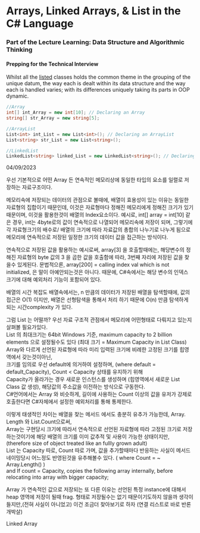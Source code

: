 # Arrays, Linked Arrays, & List in the C# Language

### Part of the Lecture Learning: Data Structure and Algorithmic Thinking

#### <b>Prepping for the Technical Interview</b>

Whilst all the <u>listed</u> classes holds the common theme in the grouping of the unique datum, the way each is dealt within its data structure and the way each is handled varies; with its differences uniquely taking its parts in OOP dynamic.
``` cs
//Array 
int[] int_Array = new int[10]; // Declaring an Array
string[] str_Array = new string[5];

//ArrayList
List<int> int_List = new List<int>(); // Declaring an ArrayList
List<string> str_List = new List<string>();

//LinkedList
LinkedList<string> linked_List = new LinkedList<string>(); // Declaring an Linked Array (Will learn more about it/discussed further in the future) 

```

04/09/2023 

우선 기본적으로 어떤 Array 든 
연속적인 메모리상에 동일한 타입의 요소를 일렬로 저장하는 자료구조이다. 

메모리속에 저장되는 데이터의 관점으로 볼때에, 
배열이 효용성이 있는 이유는 동일한 자료형의 집합이기 때문인데, 이것은 자료형마다 정해진 메모리에게 정해진 크기가 있기 때문이며, 이것을 활용한것이 배열의 Index요소이다. 
예시로, int[] array = int[10] 같은 경우, int는 4byte로의 값이 연속적으로 나열되어 메모리속에 저장이 되며, 그렇기에 각 자료형크기의 배수로/  배열의 크기에 따라 자료값의 총합의 나누기로 나누게 됨으로 메모리에 연속적으로 저장된 일정한 크기의 데이터 값을 접근하는 방식이다. 

연속적으로 저장된 값을 활용하는 예시로써, array[3] 을 호출할때에는, 해당변수의 정해진 자료형의 byte 값의 3 을 곱한 값을 호출함에 따라, 3번째 자리에 저장된 값을 찾을수 있게된다. 
문법적으론, array[200] = calling index val which is not initialized, 은 말이 아예안되는것은 아니다. 때문에, C#속에서는 해당 변수의 인덱스 크기에 대해 예외처리 기능이 포함되어 있다. 

배열의 시간 복잡도 
배열속에서는, n 만큼의 데이터가 저장된 배열을 탐색할때에, 값의 접근은 O(1) 이지만, 배열은 선형탐색을 통해서 처리 하기 때문에 O(n) 만큼 탐색하게 되는 시간complexity 가 있다. 


그럼 List 는 어떨까?
우선 자료 구조적 관점에서 메모리에 어떤형태로 다뤄지고 있는지 살펴볼 필요가있다.\
List 의 최대크기는 64bit Windows 기준, maximum capacity to 2 billion elements 으로 설정될수도 있다 (최대 크기 = Maximum Capacity in List Class)\
Array와 다르게 선언된 자료형에 따라 미리 입력된 크기에 비례한 고정된 크기를 힙영역에서 갖는것이아닌, \
크기를 임의로 우선 default에 의거하여 설정하며, (where default = default_Capacity), Count < Capacity 상태를 유지하기 위해 \
Capacity가 올라가는 경우 새로운 인스턴스를 생성하며 (힙영역에서 새로운 List Class 값 생성), 해당값의 주소값을 이전하는 방식으로 구동한다.  
C#언어에서는 Array 와 비슷하게, 길이에 사용하는 Count 이상의 값을 유저가 강제로 호출한다면 C#자체에서 설정한 예외처리를 통해 통제한다. 

이렇게 태생적인 차이는 배열을 찾는 메서드 에서도 충분히 유추가 가능한데, Array. Length 와 List.Count으로써,\
Array는 구현당시 크기에 따라서 연속적으로 선언된 자료형에 따라 고정된 크기로 저장하는것이기에 해당 배열의 크기를 이미 값추적 및 사용이 가능한 상태이지만, 
(therefore size of object treated like an fullly grown adult)\
List 는 Capacity 따로, Count 따로 가며, 값을 추가할때마다 반응하는 사실이 메서드 네이밍당시 어느정도 반영된것을 유추해볼수 있다. ( where Count = ~ Array.Length() ) \
and If count = Capacity, copies the following array internally, before relocating into array with bigger capacity; 

Array 가 연속적인 값으로 저장되는 또 다른 이유는 선언된 특정 instance에 대해서 heap 영역에 저장이 될때 frag. 형태로 저장될수는 없기 때문이기도하지 않을까 생각이 들지만,(전혀 사실이 아니었고) 
이건 조금더 찾아보기로 하자 (연결 리스트로 바로 반론 개박살)

Linked Array 


